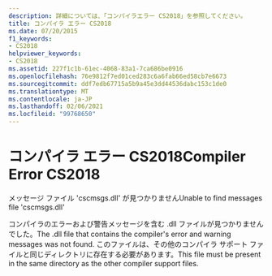 ```yaml
---
description: 詳細については、「コンパイラエラー CS2018」を参照してください。
title: コンパイラ エラー CS2018
ms.date: 07/20/2015
f1_keywords:
- CS2018
helpviewer_keywords:
- CS2018
ms.assetid: 227f1c1b-61ec-4068-83a1-7ca686be0916
ms.openlocfilehash: 76e9812f7ed01ced283c6a6fab66ed58cb7e6673
ms.sourcegitcommit: ddf7edb67715a5b9a45e3dd44536dabc153c1de0
ms.translationtype: MT
ms.contentlocale: ja-JP
ms.lasthandoff: 02/06/2021
ms.locfileid: "99768650"
---
```

# <a name="compiler-error-cs2018"></a><span data-ttu-id="4a1e3-103">コンパイラ エラー CS2018</span><span class="sxs-lookup"><span data-stu-id="4a1e3-103">Compiler Error CS2018</span></span>

<span data-ttu-id="4a1e3-104">メッセージ ファイル 'cscmsgs.dll' が見つかりません</span><span class="sxs-lookup"><span data-stu-id="4a1e3-104">Unable to find messages file 'cscmsgs.dll'</span></span>  
  
 <span data-ttu-id="4a1e3-105">コンパイラのエラーおよび警告メッセージを含む .dll ファイルが見つかりませんでした。</span><span class="sxs-lookup"><span data-stu-id="4a1e3-105">The .dll file that contains the compiler's error and warning messages was not found.</span></span> <span data-ttu-id="4a1e3-106">このファイルは、その他のコンパイラ サポート ファイルと同じディレクトリに存在する必要があります。</span><span class="sxs-lookup"><span data-stu-id="4a1e3-106">This file must be present in the same directory as the other compiler support files.</span></span>
